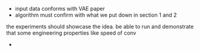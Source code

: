 * input data conforms with VAE paper
* algorithm must confirm with what we put down in section 1 and 2



the experiments should showcase the idea. be able to run and demonstrate that some engineering properties like speed of conv

*
